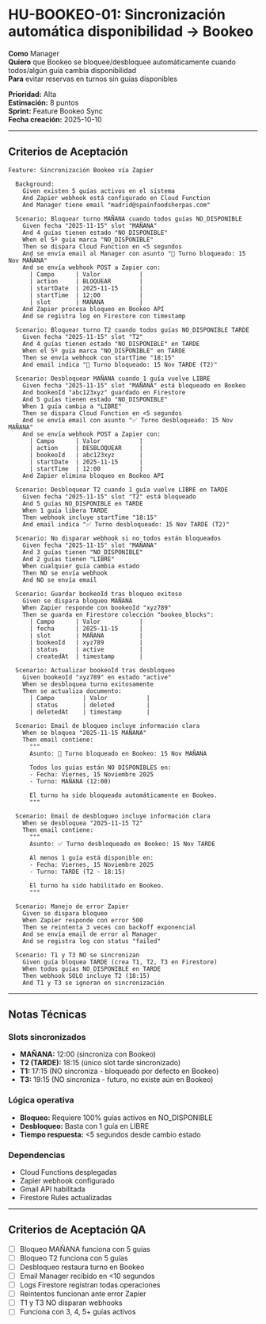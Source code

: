 # HU-BOOKEO-01: Sincronización automática disponibilidad → Bookeo

**Como** Manager  
**Quiero** que Bookeo se bloquee/desbloquee automáticamente cuando todos/algún guía cambia disponibilidad  
**Para** evitar reservas en turnos sin guías disponibles

**Prioridad:** Alta  
**Estimación:** 8 puntos  
**Sprint:** Feature Bookeo Sync  
**Fecha creación:** 2025-10-10

---

## Criterios de Aceptación

```gherkin
Feature: Sincronización Bookeo vía Zapier

  Background:
    Given existen 5 guías activos en el sistema
    And Zapier webhook está configurado en Cloud Function
    And Manager tiene email "madrid@spainfoodsherpas.com"

  Scenario: Bloquear turno MAÑANA cuando todos guías NO_DISPONIBLE
    Given fecha "2025-11-15" slot "MAÑANA"
    And 4 guías tienen estado "NO_DISPONIBLE"
    When el 5º guía marca "NO_DISPONIBLE"
    Then se dispara Cloud Function en <5 segundos
    And se envía email al Manager con asunto "🚫 Turno bloqueado: 15 Nov MAÑANA"
    And se envía webhook POST a Zapier con:
      | Campo      | Valor           |
      | action     | BLOQUEAR        |
      | startDate  | 2025-11-15      |
      | startTime  | 12:00           |
      | slot       | MAÑANA          |
    And Zapier procesa bloqueo en Bookeo API
    And se registra log en Firestore con timestamp

  Scenario: Bloquear turno T2 cuando todos guías NO_DISPONIBLE TARDE
    Given fecha "2025-11-15" slot "T2"
    And 4 guías tienen estado "NO_DISPONIBLE" en TARDE
    When el 5º guía marca "NO_DISPONIBLE" en TARDE
    Then se envía webhook con startTime "18:15"
    And email indica "🚫 Turno bloqueado: 15 Nov TARDE (T2)"

  Scenario: Desbloquear MAÑANA cuando 1 guía vuelve LIBRE
    Given fecha "2025-11-15" slot "MAÑANA" está bloqueado en Bookeo
    And bookeoId "abc123xyz" guardado en Firestore
    And 5 guías tienen estado "NO_DISPONIBLE"
    When 1 guía cambia a "LIBRE"
    Then se dispara Cloud Function en <5 segundos
    And se envía email con asunto "✅ Turno desbloqueado: 15 Nov MAÑANA"
    And se envía webhook POST a Zapier con:
      | Campo      | Valor           |
      | action     | DESBLOQUEAR     |
      | bookeoId   | abc123xyz       |
      | startDate  | 2025-11-15      |
      | startTime  | 12:00           |
    And Zapier elimina bloqueo en Bookeo API

  Scenario: Desbloquear T2 cuando 1 guía vuelve LIBRE en TARDE
    Given fecha "2025-11-15" slot "T2" está bloqueado
    And 5 guías NO_DISPONIBLE en TARDE
    When 1 guía libera TARDE
    Then webhook incluye startTime "18:15"
    And email indica "✅ Turno desbloqueado: 15 Nov TARDE (T2)"

  Scenario: No disparar webhook si no todos están bloqueados
    Given fecha "2025-11-15" slot "MAÑANA"
    And 3 guías tienen "NO_DISPONIBLE"
    And 2 guías tienen "LIBRE"
    When cualquier guía cambia estado
    Then NO se envía webhook
    And NO se envía email

  Scenario: Guardar bookeoId tras bloqueo exitoso
    Given se dispara bloqueo MAÑANA
    When Zapier responde con bookeoId "xyz789"
    Then se guarda en Firestore colección "bookeo_blocks":
      | Campo      | Valor           |
      | fecha      | 2025-11-15      |
      | slot       | MAÑANA          |
      | bookeoId   | xyz789          |
      | status     | active          |
      | createdAt  | timestamp       |

  Scenario: Actualizar bookeoId tras desbloqueo
    Given bookeoId "xyz789" en estado "active"
    When se desbloquea turno exitosamente
    Then se actualiza documento:
      | Campo        | Valor           |
      | status       | deleted         |
      | deletedAt    | timestamp       |

  Scenario: Email de bloqueo incluye información clara
    When se bloquea "2025-11-15 MAÑANA"
    Then email contiene:
      """
      Asunto: 🚫 Turno bloqueado en Bookeo: 15 Nov MAÑANA
      
      Todos los guías están NO DISPONIBLES en:
      - Fecha: Viernes, 15 Noviembre 2025
      - Turno: MAÑANA (12:00)
      
      El turno ha sido bloqueado automáticamente en Bookeo.
      """

  Scenario: Email de desbloqueo incluye información clara
    When se desbloquea "2025-11-15 T2"
    Then email contiene:
      """
      Asunto: ✅ Turno desbloqueado en Bookeo: 15 Nov TARDE
      
      Al menos 1 guía está disponible en:
      - Fecha: Viernes, 15 Noviembre 2025
      - Turno: TARDE (T2 - 18:15)
      
      El turno ha sido habilitado en Bookeo.
      """

  Scenario: Manejo de error Zapier
    Given se dispara bloqueo
    When Zapier responde con error 500
    Then se reintenta 3 veces con backoff exponencial
    And se envía email de error al Manager
    And se registra log con status "failed"

  Scenario: T1 y T3 NO se sincronizan
    Given guía bloquea TARDE (crea T1, T2, T3 en Firestore)
    When todos guías NO_DISPONIBLE en TARDE
    Then webhook SOLO incluye T2 (18:15)
    And T1 y T3 se ignoran en sincronización
```

---

## Notas Técnicas

### Slots sincronizados
- **MAÑANA:** 12:00 (sincroniza con Bookeo)
- **T2 (TARDE):** 18:15 (único slot tarde sincronizado)
- **T1:** 17:15 (NO sincroniza - bloqueado por defecto en Bookeo)
- **T3:** 19:15 (NO sincroniza - futuro, no existe aún en Bookeo)

### Lógica operativa
- **Bloqueo:** Requiere 100% guías activos en NO_DISPONIBLE
- **Desbloqueo:** Basta con 1 guía en LIBRE
- **Tiempo respuesta:** <5 segundos desde cambio estado

### Dependencias
- Cloud Functions desplegadas
- Zapier webhook configurado
- Gmail API habilitada
- Firestore Rules actualizadas

---

## Criterios de Aceptación QA

- [ ] Bloqueo MAÑANA funciona con 5 guías
- [ ] Bloqueo T2 funciona con 5 guías
- [ ] Desbloqueo restaura turno en Bookeo
- [ ] Email Manager recibido en <10 segundos
- [ ] Logs Firestore registran todas operaciones
- [ ] Reintentos funcionan ante error Zapier
- [ ] T1 y T3 NO disparan webhooks
- [ ] Funciona con 3, 4, 5+ guías activos
